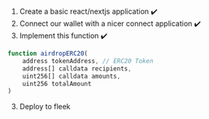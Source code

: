 1. Create a basic react/nextjs application ✔️
2. Connect our wallet with a nicer connect application ✔️
2. Implement this function ✔️
```javascript
function airdropERC20(
    address tokenAddress, // ERC20 Token
    address[] calldata recipients,
    uint256[] calldata amounts,
    uint256 totalAmount
)
```
3. Deploy to fleek